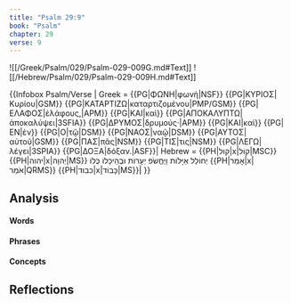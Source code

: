 ```yaml
---
title: "Psalm 29:9"
book: "Psalm"
chapter: 29
verse: 9
---
```

![[/Greek/Psalm/029/Psalm-029-009G.md#Text]]
![[/Hebrew/Psalm/029/Psalm-029-009H.md#Text]]

{{Infobox Psalm/Verse |
  Greek = {{PG|ΦΩΝΗ|φωνὴ|NSF}} {{PG|ΚΥΡΙΟΣ|Κυρίου|GSM}} {{PG|ΚΑΤΑΡΤΙΖΩ|καταρτιζομένου|PMP/GSM}} {{PG|ΕΛΑΦΟΣ|ἐλάφους,|APM}} {{PG|ΚΑΙ|καὶ}} {{PG|ΑΠΟΚΑΛΥΠΤΩ|ἀποκαλύψει|3SFIA}} {{PG|ΔΡΥΜΟΣ|δρυμούς·|APM}} {{PG|ΚΑΙ|καὶ}} {{PG|ΕΝ|ἐν}} {{PG|Ο|τῷ|DSM}} {{PG|ΝΑΟΣ|ναῷ|DSM}} {{PG|ΑΥΤΟΣ|αὐτοῦ|GSM}} {{PG|ΠΑΣ|πᾶς|NSM}} {{PG|ΤΙΣ|τις|NSM}} {{PG|ΛΕΓΩ|λέγει|3SPIA}} {{PG|ΔΟΞΑ|δόξαν.|ASF}}|
  Hebrew = {{PH|קול|x|קוֹל|MSC}} {{PH|יהוה|x|יְהוָה|MS}}
יְחוֹלֵל
אַיָּלוֹת
וַיֶּחֱשֹׂפ
יְעָרוֹת
וּבְהֵיכָלוֹ
כֻּלּוֹ
{{PH|אָמַר|x|אֹמֵר|QRMS}} {{PH|כבוד|x|כָּבוֹד|MS}}׃|
}}

## Analysis

#### Words

#### Phrases

#### Concepts

## Reflections
